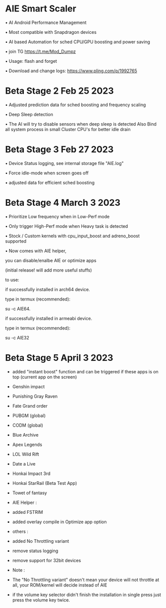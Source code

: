 # AIE Smart Scaler

• AI Android Performance Management 

• Most compatible with Snapdragon devices

• AI based Automation for sched CPU/GPU boosting and power saving

• join TG https://t.me/Mod_Dumpz

• Usage: flash and forget 

• Download and change logs:
  https://www.pling.com/p/1992765

# Beta Stage 2 Feb 25 2023

• Adjusted prediction data for sched boosting and frequency scaling

• Deep Sleep detection

• The AI will try to disable sensors when deep sleep is detected
  Also Bind all system process in small Cluster CPU's
  for better idle drain

# Beta Stage 3 Feb 27 2023

• Device Status logging, see internal storage file "AIE.log"

• Force idle-mode when screen goes off

• adjusted data for efficient sched boosting

# Beta Stage 4 March 3 2023

• Prioritize Low frequency when in Low-Perf mode

• Only trigger High-Perf mode when Heavy task is detected

• Stock / Custom kernels with cpu_input_boost and adreno_boost
  supported

• Now comes with AIE helper,

  you can disable/enalbe AIE or optimize apps

  (initial release! will add more useful stuffs)

  to use:

  if successfully installed in arch64 device.

  type in termux (recommended):

  su -c AIE64.

  if successfully installed in armeabi device.

  type in termux (recommended):

  su -c AIE32


# Beta Stage 5 April 3 2023

* added "instant boost" function and can be triggered
  if these apps is on top (current app on the screen)
  
* Genshin impact
* Punishing Gray Raven
* Fate Grand order
* PUBGM (global)
* CODM (global)
* Blue Archive
* Apex Legends
* LOL Wild Rift
* Date a Live
* Honkai Impact 3rd
* Honkai StarRail (Beta Test App)
* Towet of fantasy

* AIE Helper :

* added FSTRIM
* added overlay compile in Optimize app option

* others :

* added No Throttling variant 
* remove status logging
* remove support for 32bit devices

* Note :

* The "No Throttling variant" doesn't mean your device will not
  throttle at all, your ROM/kernel will decide instead of AIE
* if the volume key selector didn't finish the installation in single press
  just press the volume key twice.








